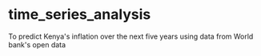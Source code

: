 # time_series_analysis
To predict Kenya's inflation over the next five years using data from World bank's open data
